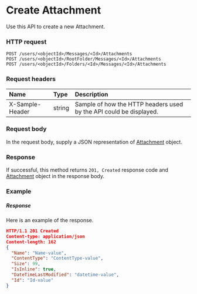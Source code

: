 # Create Attachment

Use this API to create a new Attachment.
### HTTP request
```http
POST /users/<objectId>/Messages/<Id>/Attachments
POST /users/<objectId>/RootFolder/Messages/<Id>/Attachments
POST /users/<objectId>/Folders/<Id>/Messages/<Id>/Attachments

```
### Request headers
| Name       | Type | Description|
|:---------------|:--------|:----------|
| X-Sample-Header  | string  | Sample of how the HTTP headers used by the API could be displayed.|

### Request body
In the request body, supply a JSON representation of [Attachment](../resources/attachment.md) object.


### Response
If successful, this method returns `201, Created` response code and [Attachment](../resources/attachment.md) object in the response body.

### Example
##### Response
Here is an example of the response.
```json
HTTP/1.1 201 Created
Content-type: application/json
Content-length: 162
{
  "Name": "Name-value",
  "ContentType": "ContentType-value",
  "Size": 99,
  "IsInline": true,
  "DateTimeLastModified": "datetime-value",
  "Id": "Id-value"
}
```

<!-- uuid: 75c6a822-b2cf-418e-9b7c-204c7eb69d63
2015-10-09 15:58:17 UTC -->